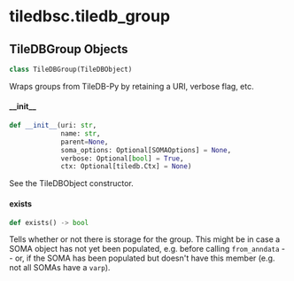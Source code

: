 <a id="tiledbsc.tiledb_group"></a>

# tiledbsc.tiledb\_group

<a id="tiledbsc.tiledb_group.TileDBGroup"></a>

## TileDBGroup Objects

```python
class TileDBGroup(TileDBObject)
```

Wraps groups from TileDB-Py by retaining a URI, verbose flag, etc.

<a id="tiledbsc.tiledb_group.TileDBGroup.__init__"></a>

#### \_\_init\_\_

```python
def __init__(uri: str,
             name: str,
             parent=None,
             soma_options: Optional[SOMAOptions] = None,
             verbose: Optional[bool] = True,
             ctx: Optional[tiledb.Ctx] = None)
```

See the TileDBObject constructor.

<a id="tiledbsc.tiledb_group.TileDBGroup.exists"></a>

#### exists

```python
def exists() -> bool
```

Tells whether or not there is storage for the group. This might be in case a SOMA
object has not yet been populated, e.g. before calling `from_anndata` -- or, if the
SOMA has been populated but doesn't have this member (e.g. not all SOMAs have a `varp`).

